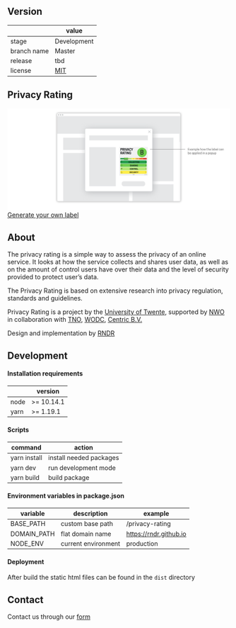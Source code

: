 ## Version 
|  | value |
| ------------- | ------------- |
| stage | Development  |
| branch name | Master  |
| release | tbd  |
| license | [MIT](https://github.com/RNDRnl/privacy-rating/blob/master/LICENSE) |

## Privacy Rating
![preview](https://github.com/RNDRnl/privacy-rating/raw/master/resources/home/slideshow/1x/slide1.png "preview of privacy rating on page")
[Generate your own label](https://rndrnl.github.io/privacy-rating/#/form)

## About

The privacy rating is a simple way to assess the privacy of an online service. It looks at how the service collects and shares user data, as well as on the amount of control users have over their data and the level of security provided to protect user’s data.

The Privacy Rating is based on extensive research into privacy regulation, standards and guidelines.

Privacy Rating is a project by the [University of Twente](https://www.utwente.nl/),
supported by [NWO](https://www.nwo.nl/) in collaboration with [TNO](https://www.tno.nl/nl/), [WODC](https://wodc.nl/), [Centric B.V.](https://www.centric.eu/)

Design and implementation by [RNDR](https://rndr.studio)

## Development

#### Installation requirements
|  | version |
| ------------- | ------------- |
node | >= 10.14.1 |  
yarn | >= 1.19.1 | 

#### Scripts

| command | action |
| ------------- | ------------- |
yarn install | install needed packages|  
yarn dev | run development mode | 
yarn build | build package | 

#### Environment variables in package.json

| variable | description | example
| ------------- | ------------- |  ------------- 
BASE_PATH | custom base path | /privacy-rating
DOMAIN_PATH | flat domain name | https://rndr.github.io
NODE_ENV | current environment | production

#### Deployment

After build the static html files can be found in the `dist` directory

## Contact

Contact us through our [form](https://rndrnl.github.io/privacy-rating/#/contact)
